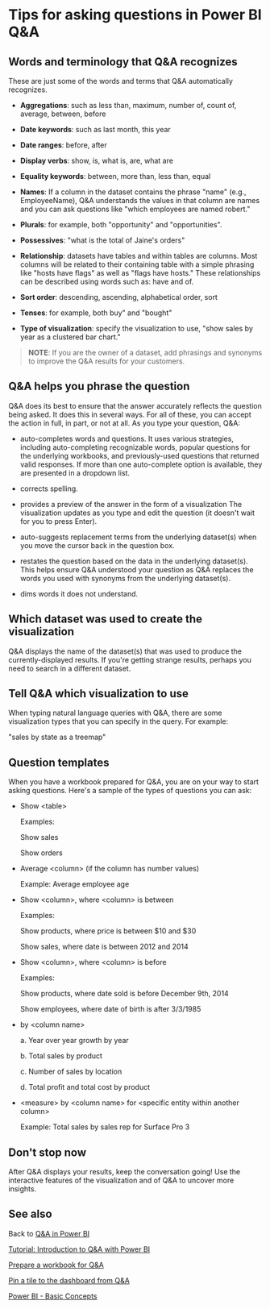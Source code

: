 <properties
   pageTitle="Tips and tricks for asking questions with Q&A in Power BI"
   description="Tips and tricks for asking questions with Q&A in Power BI"
   services="powerbi"
   documentationCenter=""
   authors="jastru"
   manager="mblythe"
   editor=""
   tags=""
   qualityFocus="no"
   qualityDate=""/>

<tags
   ms.service="powerbi"
   ms.devlang="NA"
   ms.topic="article"
   ms.tgt_pltfrm="NA"
   ms.workload="powerbi"
   ms.date="12/09/2015"
   ms.author="mihart"/>

# Tips for asking questions in Power BI Q&A

##  Words and terminology that Q&A recognizes

These are just some of the words and terms that Q&A automatically recognizes.

* **Aggregations**: such as less than, maximum, number of, count of, average, between, before

* **Date keywords**: such as last month, this year  

* **Date ranges**: before, after

* **Display verbs**: show, is, what is, are, what are

* **Equality keywords**:  between, more than, less than, equal

* **Names**: If a column in the dataset contains the phrase "name" (e.g., EmployeeName), Q&A understands the values in that column are names and you can ask questions like "which employees are named robert."

* **Plurals**: for example, both "opportunity" and "opportunities".

* **Possessives**: "what is the total of Jaine's orders"

* **Relationship**: datasets have tables and within tables are columns. Most columns will be related to their containing table with a simple phrasing like "hosts have flags" as well as "flags have hosts." These relationships can be described using words such as: have and of.

* **Sort order**: descending, ascending, alphabetical order, sort

* **Tenses**: for example, both buy" and "bought"

* **Type of visualization**: specify the visualization to use, "show sales by year as a clustered bar chart."

>**NOTE**: If you are the owner of a dataset, add phrasings and synonyms to improve the Q&A results for your customers.

## Q&A helps you phrase the question

Q&A does its best to ensure that the answer accurately reflects the question being asked. It does this in several ways. For all of these, you can accept the action in full, in part, or not at all. As you type your question, Q&A:

* auto-completes words and questions. It uses various strategies, including auto-completing recognizable words, popular questions for the underlying workbooks, and previously-used questions that returned valid responses. If more than one auto-complete option is available, they are presented in a dropdown list.

* corrects spelling.

* provides a preview of the answer in the form of a visualization The visualization updates as you type and edit the question (it doesn't wait for you to press Enter).

* auto-suggests replacement terms from the underlying dataset(s) when you move the cursor back in the question box.

* restates the question based on the data in the underlying dataset(s). This helps ensure Q&A understood your question as Q&A replaces the words you used with synonyms from the underlying dataset(s).

* dims words it does not understand.

## Which dataset was used to create the visualization
Q&A displays the name of the dataset(s) that was used to produce the currently-displayed results. If you're getting strange results, perhaps you need to search in a different dataset.

## Tell Q&A which visualization to use

When typing natural language queries with Q&A, there are some visualization types that you can specify in the query.  For example:

"sales by state as a treemap"

## Question templates
When you have a workbook prepared for Q&A, you are on your way to start asking questions. Here's a sample of the types of questions you can ask:

* Show \<table\>

    Examples:

    Show sales

    Show orders

* Average \<column\> (if the column has number values)

    Example: Average employee age

* Show \<column\>, where \<column\> is between <range>

    Examples:

    Show products, where price is between $10 and $30

    Show sales, where date is between 2012 and 2014

* Show \<column\>, where \<column\> is before <value>

    Examples:

    Show products, where date sold is before December 9th, 2014

    Show employees, where date of birth is after 3/3/1985

* <measure> by \<column name\>

    a. Year over year growth by year

    b. Total sales by product

    c. Number of sales by location

    d. Total profit and total cost by product

* \<measure\> by \<column name\> for \<specific entity within another column\>

    Example: Total sales by sales rep for Surface Pro 3

## Don't stop now
After Q&A displays your results, keep the conversation going! Use the interactive features of the visualization and of Q&A to uncover more insights.


## See also
Back to [Q&A in Power BI](powerbi-service-q-and-a.md)  

[Tutorial: Introduction to Q&A with Power BI](powerbi-service-tutorial-introduction-to-q-and-a.md)

[Prepare a workbook for Q&A](powerbi-service-make-your-data-work-well-with-q-and-a.md)

[Pin a tile to the dashboard from Q&A](powerbi-service-pin-a-tile-to-a-dashboard-from-the-question-box.md)

[Power BI - Basic Concepts](powerbi-service-basic-concepts.md)  
